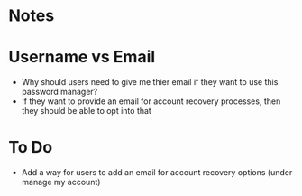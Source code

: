 # Notes

# Username vs Email
- Why should users need to give me thier email if they want to use this password manager?
- If they want to provide an email for account recovery processes, then they should be able to opt into that

# To Do 
- Add a way for users to add an email for account recovery options (under manage my account)
